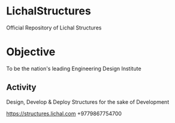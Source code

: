 # LichalStructures
Official Repository of Lichal Structures

# Objective
To be the nation's leading Engineering Design Institute

## Activity
Design, Develop & Deploy Structures for the sake of Development

https://structures.lichal.com
+9779867754700